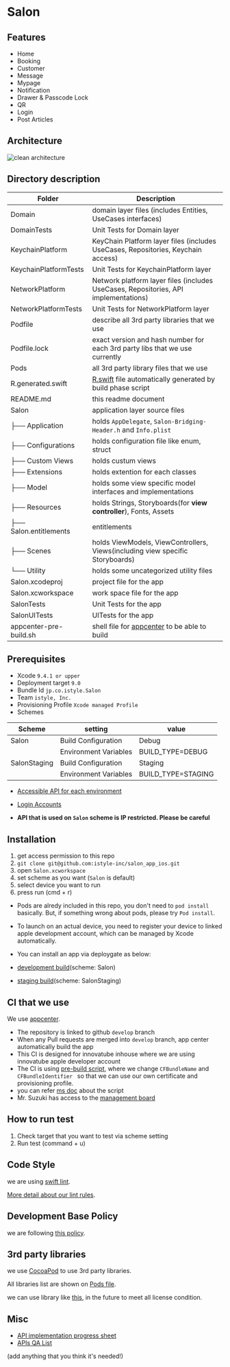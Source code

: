 # Salon
## Features

- Home
- Booking
- Customer
- Message
- Mypage
- Notification
- Drawer & Passcode Lock
- QR
- Login
- Post Articles

## Architecture
![clean architecture](https://github.com/istyle-inc/salon_app_ios/blob/develop/cleanArchitecture.png)

## Directory description

|  Folder | Description |
|  ------ | ------ |
|  Domain | domain layer files (includes Entities, UseCases interfaces) |
|  DomainTests | Unit Tests for Domain layer |
|  KeychainPlatform | KeyChain Platform layer files (includes UseCases, Repositories, Keychain access) |
|  KeychainPlatformTests | Unit Tests for KeychainPlatform layer |
|  NetworkPlatform | Network platform layer files (includes UseCases, Repositories, API implementations) |
|  NetworkPlatformTests | Unit Tests for NetworkPlatform layer |
|  Podfile | describe all 3rd party libraries that we use |
|  Podfile.lock | exact version and hash number for each 3rd party libs that we use currently |
|  Pods | all 3rd party library files that we use |
|  R.generated.swift | [R.swift](https://github.com/mac-cain13/R.swift) file automatically generated by build phase script |
|  README.md | this readme document |
|  Salon | application layer source files |
|  ├── Application | holds `AppDelegate`, `Salon-Bridging-Header.h` and `Info.plist` |
|  ├── Configurations | holds configuration file like enum, struct |
|  ├── Custom Views | holds custum views |
|  ├── Extensions | holds extention for each classes |
|  ├── Model | holds some view specific model interfaces and implementations |
|  ├── Resources | holds Strings, Storyboards(for **view controller**), Fonts, Assets |
|  ├── Salon.entitlements | entitlements |
|  ├── Scenes | holds ViewModels, ViewControllers, Views(including view specific Storyboards) |
|  └── Utility | holds some uncategorized utility files |
|  Salon.xcodeproj | project file for the app |
|  Salon.xcworkspace | work space file for the app |
|  SalonTests | Unit Tests for the app |
|  SalonUITests | UITests for the app |
|  appcenter-pre-build.sh | shell file for [appcenter](https://appcenter.ms/) to be able to build |

## Prerequisites

- Xcode `9.4.1 or upper`
- Deployment target `9.0`
- Bundle Id `jp.co.istyle.Salon`
- Team `istyle, Inc.`
- Provisioning Profile `Xcode managed Profile`
- Schemes

|  Scheme | setting | value |
|  ------ | ------ | ------ |
|  Salon | Build Configuration | Debug |
|   | Environment Variables | BUILD_TYPE=DEBUG |
|  SalonStaging | Build Configuration | Staging |
|   | Environment Variables | BUILD_TYPE=STAGING |

- [Accessible API for each environment](https://github.com/istyle-inc/salon_app_ios/blob/2dcb616ca64896849671c6cdf8f1330fc9d9fe83/Salon/Configurations/Configuration.swift#L45)

- [Login Accounts](https://docs.google.com/spreadsheets/d/1bi-D9PPHda1GK7MMWl-y3VQ_4nwykyKKUM3ZBDmmY3s/edit#gid=0)

- **API that is used on `Salon` scheme is IP restricted. Please be careful**


## Installation

1. get access permission to this repo
2. `git clone git@github.com:istyle-inc/salon_app_ios.git`
3. open `Salon.xcworkspace` 
4. set scheme as you want (`Salon` is default)
5. select device you want to run
6. press run (cmd + r)

- Pods are alredy included in this repo, you don't need to `pod install` basically. But, if something wrong about pods, please try `Pod install`.
- To launch on an actual device, you need to register your device to linked apple development account, which can be managed by Xcode automatically.

- You can install an app via deploygate as below:
- [development build](https://deploygate.com/users/i-sys-mt/platforms/ios/apps/jp.co.istyle.Salon.inhouse.development)(scheme: Salon)
- [staging build](https://deploygate.com/users/i-sys-mt/platforms/ios/apps/jp.co.istyle.Salon.inhouse.staging)(scheme: SalonStaging)

## CI that we use

We use [appcenter](https://appcenter.ms/users/EugeneNguyen/apps/iStyle-ios/build/branches/develop). 

- The repository is linked to github `develop` branch
- When any Pull requests are merged into `develop` branch, app center automatically build the app
- This CI is designed for innovatube inhouse where we are using innovatube apple developer account
- The CI is using [pre-build script](https://github.com/istyle-inc/salon_app_ios/blob/develop/appcenter-pre-build.sh), where we change `CFBundleName` and `CFBundleIdentifier ` so that we can use our own certificate and provisioning profile. 
- you can refer [ms doc](https://docs.microsoft.com/en-us/appcenter/build/custom/scripts/#pre-build) about the script
- Mr. Suzuki has access to the [management board](https://appcenter.ms/users/EugeneNguyen/apps/iStyle-ios/build/branches/develop)

## How to run test

1. Check target that you want to test via scheme setting
2. Run test (command + u)
<insert image>

## Code Style

we are using [swift lint](https://github.com/istyle-inc/salon_app_ios/blob/develop/.swiftlint.yml). 

[More detail about our lint rules](https://github.com/Innovatube/swift-style-guide).

## Development Base Policy

we are following [this policy](https://github.com/istyle-inc/salon_app_ios/wiki/Development-Base-Policy).

## 3rd party libraries

we use [CocoaPod](https://cocoapods.org/) to use 3rd party libraries.

All libraries list are shown on [Pods file](https://github.com/istyle-inc/salon_app_ios/blob/develop/Podfile).

we can use library like [this](https://github.com/mono0926/LicensePlist), in the future to meet all license condition.

## Misc 

- [API implementation progress sheet](https://docs.google.com/spreadsheets/d/15Km6zYlKwH_tXht3JgLBeqKUF3e9Igvp2t27D0ti3_8/edit#gid=1949008269)
- [APIs QA List](https://docs.google.com/spreadsheets/d/1gKUT0w23JsxqeOShmRhWwebvYsrHlJOid3mqa1dfv1I/edit#gid=1623704251)

(add anything that you think it's needed!)
